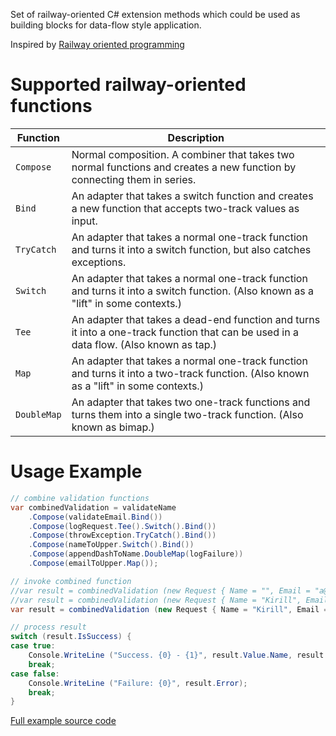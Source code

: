 Set of railway-oriented C# extension methods which could be used as building blocks for data-flow style application.

Inspired by [Railway oriented programming](http://fsharpforfunandprofit.com/posts/recipe-part2/)

# Supported railway-oriented functions

**Function** | **Description**
--- | ---
```Compose``` | Normal composition. A combiner that takes two normal functions and creates a new function by connecting them in series.
```Bind``` | An adapter that takes a switch function and creates a new function that accepts two-track values as input.
```TryCatch``` | An adapter that takes a normal one-track function and turns it into a switch function, but also catches exceptions.
```Switch``` | An adapter that takes a normal one-track function and turns it into a switch function. (Also known as a "lift" in some contexts.)
```Tee``` | An adapter that takes a dead-end function and turns it into a one-track function that can be used in a data flow. (Also known as tap.)
```Map``` | An adapter that takes a normal one-track function and turns it into a two-track function. (Also known as a "lift" in some contexts.)
```DoubleMap``` | An adapter that takes two one-track functions and turns them into a single two-track function. (Also known as bimap.)

# Usage Example

```csharp
// combine validation functions
var combinedValidation = validateName
	.Compose(validateEmail.Bind())
	.Compose(logRequest.Tee().Switch().Bind())
	.Compose(throwException.TryCatch().Bind())
	.Compose(nameToUpper.Switch().Bind())
	.Compose(appendDashToName.DoubleMap(logFailure))
	.Compose(emailToUpper.Map());

// invoke combined function
//var result = combinedValidation (new Request { Name = "", Email = "a@b.c" });
//var result = combinedValidation (new Request { Name = "Kirill", Email = "" });
var result = combinedValidation (new Request { Name = "Kirill", Email = "a@b.c" });

// process result
switch (result.IsSuccess) {
case true:
	Console.WriteLine ("Success. {0} - {1}", result.Value.Name, result.Value.Email);
	break;
case false:
	Console.WriteLine ("Failure: {0}", result.Error);
	break;
}
```

[Full example source code](https://github.com/stormy-ua/Functional/blob/master/RailwayBuddy/Program.cs)
